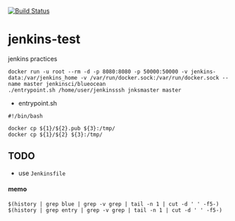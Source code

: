 <!-- [![Jenkins Test](https://img.shields.io/badge/test-passing-brightgreen.svg)](http://hoooober1.mylabserver.com:8080/blue/organizations/jenkins/gittest/activity)
[![build record](https://img.shields.io/badge/latest%20build-2018%2F4%2F29-pink.svg)]() -->

[![Build Status](http://54.255.229.243:8080/buildStatus/icon?job=ghprbhook)](http://54.255.229.243:8080/job/ghprbhook/)


# jenkins-test
jenkins practices

```
docker run -u root --rm -d -p 8080:8080 -p 50000:50000 -v jenkins-data:/var/jenkins_home -v /var/run/docker.sock:/var/run/docker.sock --name master jenkinsci/blueocean
./entrypoint.sh /home/user/jenkinsssh jnksmaster master
```

- entrypoint.sh

```
#!/bin/bash

docker cp ${1}/${2}.pub ${3}:/tmp/
docker cp ${1}/${2} ${3}:/tmp/
```


## TODO

- use `Jenkinsfile`


#### memo


```
$(history | grep blue | grep -v grep | tail -n 1 | cut -d ' ' -f5-)
$(history | grep entry | grep -v grep | tail -n 1 | cut -d ' ' -f5-)
```
